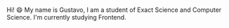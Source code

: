 ### 
Hi! 😄 
My name is Gustavo, I am a student of Exact Science and Computer Science. I'm currently studying Frontend.

